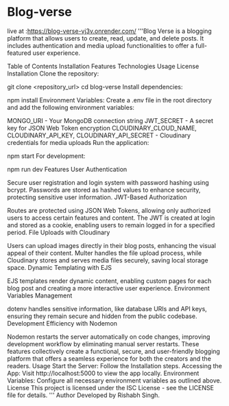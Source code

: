 # Blog-verse
live at :https://blog-verse-vj3v.onrender.com/
'''Blog Verse is a blogging platform that allows users to create, read, update, and delete posts. It includes authentication and media upload functionalities to offer a full-featured user experience.

Table of Contents
Installation
Features
Technologies
Usage
License
Installation
Clone the repository:


git clone <repository_url>
cd blog-verse
Install dependencies:


npm install
Environment Variables: Create a .env file in the root directory and add the following environment variables:

MONGO_URI - Your MongoDB connection string
JWT_SECRET - A secret key for JSON Web Token encryption
CLOUDINARY_CLOUD_NAME, CLOUDINARY_API_KEY, CLOUDINARY_API_SECRET - Cloudinary credentials for media uploads
Run the application:

npm start
For development:


npm run dev
Features
User Authentication

Secure user registration and login system with password hashing using bcrypt.
Passwords are stored as hashed values to enhance security, protecting sensitive user information.
JWT-Based Authorization

Routes are protected using JSON Web Tokens, allowing only authorized users to access certain features and content.
The JWT is created at login and stored as a cookie, enabling users to remain logged in for a specified period.
File Uploads with Cloudinary

Users can upload images directly in their blog posts, enhancing the visual appeal of their content.
Multer handles the file upload process, while Cloudinary stores and serves media files securely, saving local storage space.
Dynamic Templating with EJS

EJS templates render dynamic content, enabling custom pages for each blog post and creating a more interactive user experience.
Environment Variables Management

dotenv handles sensitive information, like database URIs and API keys, ensuring they remain secure and hidden from the public codebase.
Development Efficiency with Nodemon

Nodemon restarts the server automatically on code changes, improving development workflow by eliminating manual server restarts.
These features collectively create a functional, secure, and user-friendly blogging platform that offers a seamless experience for both the creators and the readers.
Usage
Start the Server: Follow the Installation steps.
Accessing the App: Visit http://localhost:5000 to view the app locally.
Environment Variables: Configure all necessary environment variables as outlined above.
License
This project is licensed under the ISC License - see the LICENSE file for details.
'''
Author
Developed by Rishabh Singh.
